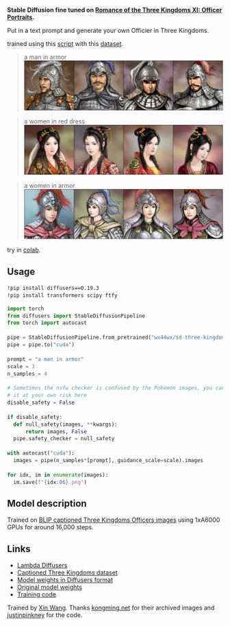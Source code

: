 __Stable Diffusion fine tuned on [Romance of the Three Kingdoms XI: Officer Portraits](https://kongming.net/11/portraits/).__

Put in a text prompt and generate your own Officier in Three Kingdoms.

trained using this [script](https://github.com/LambdaLabsML/examples/tree/main/stable-diffusion-finetuning) with this [dataset](https://huggingface.co/datasets/wx44wx/three-kingdoms-blip-captions).

> a man in armor
![image.png](assets/a-man-in-armor.png)

> a women in red dress
![image.png](assets/a-women-in-red-dress.png)

> a women in armor
![image.png](assets/a-women-in-armor.png)

try in [colab](https://colab.research.google.com/drive/1Wu_V-beDvLltrP4t6QURbb_8UDYYcUSC).

## Usage

```bash
!pip install diffusers==0.19.3
!pip install transformers scipy ftfy
```

```python
import torch
from diffusers import StableDiffusionPipeline
from torch import autocast

pipe = StableDiffusionPipeline.from_pretrained("wx44wx/sd-three-kingdoms-diffusers", torch_dtype=torch.float16)  
pipe = pipe.to("cuda")

prompt = "a man in armor"
scale = 3
n_samples = 4

# Sometimes the nsfw checker is confused by the Pokémon images, you can disable
# it at your own risk here
disable_safety = False

if disable_safety:
  def null_safety(images, **kwargs):
      return images, False
  pipe.safety_checker = null_safety

with autocast("cuda"):
  images = pipe(n_samples*[prompt], guidance_scale=scale).images

for idx, im in enumerate(images):
  im.save(f"{idx:06}.png")
```

## Model description

Trained on [BLIP captioned Three Kingdoms Officers images](https://huggingface.co/datasets/wx44wx/three-kingdoms-blip-captions) using 1xA6000 GPUs for around 16,000 steps.

## Links

- [Lambda Diffusers](https://github.com/LambdaLabsML/lambda-diffusers)
- [Captioned Three Kingdoms dataset](https://huggingface.co/datasets/wx44wx/three-kingdoms-blip-captions)
- [Model weights in Diffusers format](https://huggingface.co/wx44wx/sd-three-kingdoms-diffusers)
- [Original model weights](https://huggingface.co/wx44wx/three-kingdoms-stable-diffusion)
- [Training code](https://github.com/justinpinkney/stable-diffusion)

Trained by [Xin Wang](wangxin93.github.io). Thanks [kongming.net](kongming.net) for their archived images and [justinpinkney](https://github.com/LambdaLabsML/examples/tree/main/stable-diffusion-finetuning) for the code.
